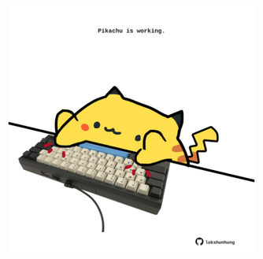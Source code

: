<!-- built at 07/08/2022, 17:02:37 UTC -->
<p align="center">
  <img width="500" height="500" src="./ReadmeImage.svg">
</p>
